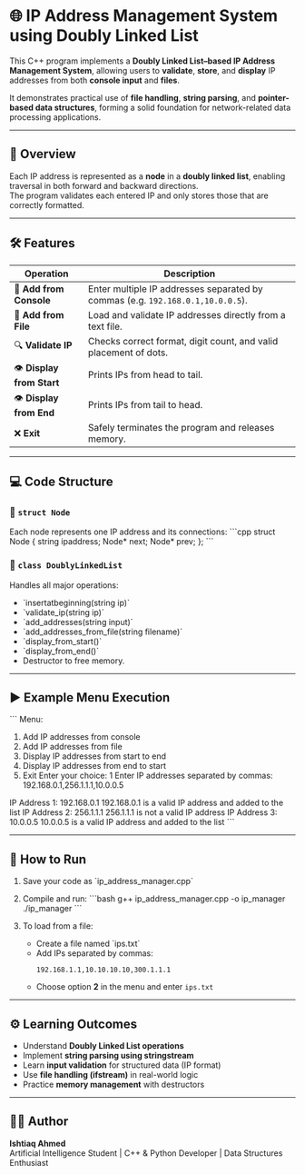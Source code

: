 # 🌐 IP Address Management System using Doubly Linked List

This C++ program implements a **Doubly Linked List–based IP Address Management System**, allowing users to **validate**, **store**, and **display** IP addresses from both **console input** and **files**.

It demonstrates practical use of **file handling**, **string parsing**, and **pointer-based data structures**, forming a solid foundation for network-related data processing applications.

---

## 📘 Overview

Each IP address is represented as a **node** in a **doubly linked list**, enabling traversal in both forward and backward directions.  
The program validates each entered IP and only stores those that are correctly formatted.

---

## 🛠 Features

| Operation | Description |
|------------|-------------|
| 🧾 **Add from Console** | Enter multiple IP addresses separated by commas (e.g. `192.168.0.1,10.0.0.5`). |
| 📂 **Add from File** | Load and validate IP addresses directly from a text file. |
| 🔍 **Validate IP** | Checks correct format, digit count, and valid placement of dots. |
| 👁️ **Display from Start** | Prints IPs from head to tail. |
| 👁️ **Display from End** | Prints IPs from tail to head. |
| ❌ **Exit** | Safely terminates the program and releases memory. |

---

## 💻 Code Structure

### 🔹 `struct Node`
Each node represents one IP address and its connections:
\`\`\`cpp
struct Node {
    string ipaddress;
    Node* next;
    Node* prev;
};
\`\`\`

### 🔹 `class DoublyLinkedList`
Handles all major operations:
- \`insertatbeginning(string ip)\`
- \`validate_ip(string ip)\`
- \`add_addresses(string input)\`
- \`add_addresses_from_file(string filename)\`
- \`display_from_start()\`
- \`display_from_end()\`
- Destructor to free memory.

---

## ▶️ Example Menu Execution

\`\`\`
Menu:
1. Add IP addresses from console
2. Add IP addresses from file
3. Display IP addresses from start to end
4. Display IP addresses from end to start
5. Exit
Enter your choice: 1
Enter IP addresses separated by commas: 192.168.0.1,256.1.1.1,10.0.0.5

IP Address 1: 192.168.0.1
192.168.0.1 is a valid IP address and added to the list
IP Address 2: 256.1.1.1
256.1.1.1 is not a valid IP address
IP Address 3: 10.0.0.5
10.0.0.5 is a valid IP address and added to the list
\`\`\`

---

## 🚀 How to Run

1. Save your code as \`ip_address_manager.cpp\`  
2. Compile and run:
   \`\`\`bash
   g++ ip_address_manager.cpp -o ip_manager
   ./ip_manager
   \`\`\`

3. To load from a file:  
   - Create a file named \`ips.txt\`  
   - Add IPs separated by commas:  
     ```
     192.168.1.1,10.10.10.10,300.1.1.1
     ```
   - Choose option **2** in the menu and enter `ips.txt`

---

## ⚙️ Learning Outcomes

- Understand **Doubly Linked List operations**  
- Implement **string parsing using stringstream**  
- Learn **input validation** for structured data (IP format)  
- Use **file handling (ifstream)** in real-world logic  
- Practice **memory management** with destructors  

---

## 👨‍💻 Author

**Ishtiaq Ahmed**  
Artificial Intelligence Student | C++ & Python Developer | Data Structures Enthusiast
